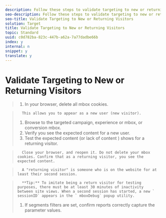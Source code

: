 ```yaml
---
description: Follow these steps to validate targeting to new or returning users.
seo-description: Follow these steps to validate targeting to new or returning users.
seo-title: Validate Targeting to New or Returning Visitors
solution: Target
title: Validate Targeting to New or Returning Visitors
topic: Standard
uuid: c0d782ba-823c-447b-a62a-7a77dadbe66b
index: y
internal: n
snippet: y
translate: y
---
```


# Validate Targeting to New or Returning Visitors


>1. In your browser, delete all mbox cookies.

>       This allows you to appear as a new user (new visitor). 
>1. Browse to the targeted campaign, experience or mbox, or conversion mbox.
>1. Verify you see the expected content for a new user.
>1. Test the expected content (or lack of content ) shows for a returning visitor.

>       Close your browser, and reopen it. Do not delete your mbox cookies. Confirm that as a returning visitor, you see the expected content. 

>       A "returning visitor" is someone who is on the website for at least their second session. 

>       **Tip:** To imitate being a return visitor for testing purposes, there must be at least 30 minutes of inactivity between site views. When a second session has started, a new ` sessionID` appears in the ` mboxDebug` popup utility. 
>1. If segments filters are set, confirm reports correctly capture the parameter values.
